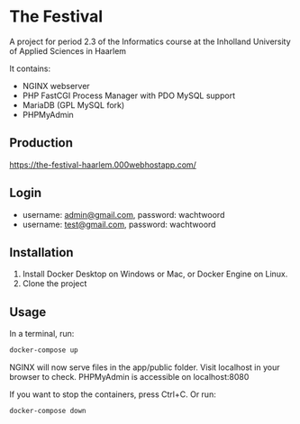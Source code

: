 # The Festival
A project for period 2.3 of the Informatics course at the Inholland University of Applied Sciences in Haarlem

It contains:
* NGINX webserver
* PHP FastCGI Process Manager with PDO MySQL support
* MariaDB (GPL MySQL fork)
* PHPMyAdmin

## Production
https://the-festival-haarlem.000webhostapp.com/

## Login
* username: admin@gmail.com, password: wachtwoord
* username: test@gmail.com, password: wachtwoord


## Installation

1. Install Docker Desktop on Windows or Mac, or Docker Engine on Linux.
1. Clone the project

## Usage

In a terminal, run:
```bash
docker-compose up
```

NGINX will now serve files in the app/public folder. Visit localhost in your browser to check.
PHPMyAdmin is accessible on localhost:8080

If you want to stop the containers, press Ctrl+C. 
Or run:
```bash
docker-compose down
```
